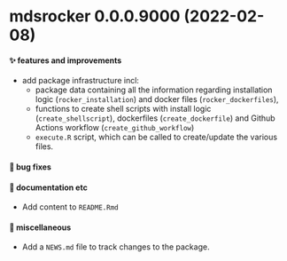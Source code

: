 # mdsrocker 0.0.0.9000 (2022-02-08)

#### ✨ features and improvements

  * add package infrastructure incl:
    - package data containing all the information regarding installation logic 
      (`rocker_installation`) and docker files (`rocker_dockerfiles`),
    - functions to create shell scripts with install logic 
      (`create_shellscript`), dockerfiles (`create_dockerfile`) and 
      Github Actions workflow (`create_github_workflow`)
    - `execute.R` script, which can be called to create/update the various
      files.
 
#### 🐛 bug fixes

#### 💬 documentation etc

  * Add content to `README.Rmd`  

#### 🍬 miscellaneous

  * Add a `NEWS.md` file to track changes to the package.
